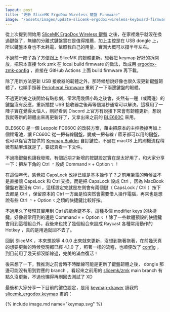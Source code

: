 ```yaml
---
layout: post
title: "更新 SliceMK ErgoDox Wireless 鍵盤 Firmware"
image: "/assets/images/update-slicemk-ergodox-wireless-keyboard-firmware/ogimage.png"
---
```


從上次提到開始用 [SliceMK ErgoDox Wireless 鍵盤](/slicemk-ergodox-wireless) 之後，在家裡幾乎就沒在換過鍵盤了，無線的分離式鍵盤實在是值得推薦，加上主控是在 USB dongle 上，所以鍵盤本身也不太耗電，依照我自己的用量，實測大概可以撐半年左右。

不過前一陣子為了方便跟上 SliceMK 的韌體更新，想著把 keymap 好好的拆開放，把原本直接 fork zmk 在 local build firmware 的做法，改成用 [ergodox-zmk-config](https://github.com/dm4/ergodox-zmk-config) ，直接在 GitHub Actions 上面 build firmware 再下載。

除了用新方法更新 USB 接收器的韌體之外，那時候想說好像也很久沒更新鍵盤韌體了，也順手照著 [Peripheral Firmware](https://docs.slicemk.com/keyboard/ergodox/peripheral/) 重刷了一下兩邊鍵盤的韌體。

不過更新完之後開始有點悲劇，常常用幾個小時之後會，突然有一邊（或兩邊）的鍵盤沒有反應，重新插拔 USB 接收器之後再等個幾秒通常可以解決。這樣用了一陣子實在覺得太惱人，剛好看到 Discord 上官方有說接下來會有韌體更新，想說我就等新的韌體出來再更新好了，又拿出來之前的 [BLE660C](https://ydkb.io/help/#/en/keyboards/ble660c_980c) 來用。

BLE660C 是一個 Leopold FC660C 的改裝方案，藉由把原本的主控換掉再加上個鋰電池，讓 FC660C 從一把有線鍵盤，變成一把有線 / 藍牙都可以用的鍵盤，也可以從官方提供的 [Keymap Builder](https://ydkb.io/?ble660c) 自訂鍵位，不過在 macOS 上的刷機流程稍微有點麻煩就是了，要認真看一下文件。

不過換鍵盤也讓我發現，有個近期才新增的按鍵設定實在是太好用了，和大家分享一下：把左下角的 Ctrl  `⌃` 設成 Command `⌘` + Option `⌥` ！

在這個年代，感覺把 CapsLock 改掉已經是基本操作了？之前用筆電的時候並不是直接讓 CapsLock 和 Ctrl 交換，而是把 CapsLock 設成 Ctrl ，因為 MacBook 鍵盤右邊沒有 Ctrl ，這樣設定完就是左側會有兩個鍵（ CapsLock / Ctrl ）按下去都是 Ctrl ，保留原本的 Ctrl 一方面是怕突然會需要借人操作電腦，再來也是想說有些 Ctrl  `⌃` + Option `⌥` 之類的快捷鍵比較好按。

不過用久了發現其實用到 Ctrl 的組合鍵不多，這種多個 modifier keys 的快捷鍵，好像最常用到的還是 Command `⌘` + Option `⌥` ！除了一些軟體預設的快捷鍵會用到這種組合外，我後來也找了幾個組合來設成 Raycast 各種常用動作的 Hotkey ，真的是用過就回不去了。

回到 SliceMK ，本來想說等 4.0.0 出來就來更新，沒想到拖著拖著，在前幾天真的想要更新的時候發現都已經 4.1.0 了，照著一樣的流程，也順便改了 [config](https://github.com/dm4/ergodox-zmk-config/commit/ee2a5a9c4598ba55e7bb503dbc5515f89df99fc2) ，到目前用了幾天都沒斷線過，完美的滿血復活！

後來想了一下，我推測之前會時不時斷線可能是更新了鍵盤韌體之後， dongle 那邊可能沒有用到對應的 branch ，看起來之前用的 [slicemk/zmk](https://github.com/slicemk/zmk) main branch 有點久沒更新，不過也懶得再刷回去測試了 XD

最後和大家分享一下目前的鍵位設定，是用 [keymap-drawer](https://github.com/caksoylar/keymap-drawer) 讀我的 [slicemk_ergodox.keymap](https://github.com/dm4/ergodox-zmk-config/blob/main/config/slicemk_ergodox.keymap) 畫的：

{% include image.md name="keymap.svg" %}
